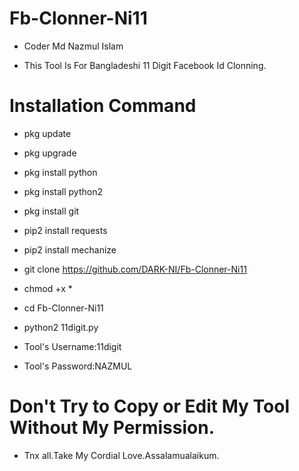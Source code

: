 # Fb-Clonner-Ni11
* Coder Md Nazmul Islam

* This Tool Is For Bangladeshi 11 Digit Facebook Id Clonning.


# Installation Command

* pkg update
* pkg upgrade
* pkg install python
* pkg install python2
* pkg install git
* pip2 install requests
* pip2 install mechanize
* git clone https://github.com/DARK-NI/Fb-Clonner-Ni11
* chmod +x *
* cd Fb-Clonner-Ni11
* python2 11digit.py


* Tool's Username:11digit
* Tool's Password:NAZMUL


# Don't Try to Copy or Edit My Tool Without My Permission.

* Tnx all.Take My Cordial Love.Assalamualaikum.
